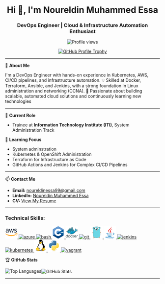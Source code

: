 <h1 align="center">Hi 👋, I'm Noureldin Muhammed Essa</h1>
<h3 align="center">DevOps Engineer | Cloud & Infrastructure Automation Enthusiast</h3>

<p align="center">
  <img src="https://komarev.com/ghpvc/?username=noureldin10&label=Profile%20views&color=0e75b6&style=flat" alt="Profile views" />
</p>

<p align="center">
  <a href="https://github-profile-trophy.vercel.app/?username=noureldin10">
    <img src="https://github-profile-trophy.vercel.app/?username=noureldin10" alt="GitHub Profile Trophy" />
  </a>
</p>

---

🌟 **About Me**

I'm a DevOps Engineer with hands-on experience in Kubernetes, AWS, CI/CD pipelines, and infrastructure automation. 💡 Skilled at Docker, Terraform, Ansible, and Jenkins, with a strong foundation in Linux administration and networking (CCNA). 🎯 Passionate about building scalable, automated cloud solutions and continuously learning new technologies

---

🔭 **Current Role**
- Trainee at **Information Technology Institute (ITI)**, System Administration Track

🌱 **Learning Focus**
- System adminstration
- Kubernetes & OpenShift Administration
- Terraform for Infrastructure as Code
- GitHub Actions and Jenkins for Complex CI/CD Pipelines

---

📫 **Contact Me**

- **Email:** noureldinessa99@gmail.com
- **LinkedIn:** [Noureldin Muhammed Essa](https://www.linkedin.com/in/noureldin-mohamed-/) 
- **CV:** [View My Resume](https://drive.google.com/file/d/1rmPUR6MJXYpSfN2Epse6UFWXJ2QZXosH/view?usp=sharing)

---

<h3 align="left">Technical Skills:</h3>
<p align="left"> <a href="https://aws.amazon.com" target="_blank" rel="noreferrer"> <img src="https://raw.githubusercontent.com/devicons/devicon/master/icons/amazonwebservices/amazonwebservices-original-wordmark.svg" alt="aws" width="40" height="40"/> </a> <a href="https://azure.microsoft.com/en-in/" target="_blank" rel="noreferrer"> <img src="https://www.vectorlogo.zone/logos/microsoft_azure/microsoft_azure-icon.svg" alt="azure" width="40" height="40"/> </a> <a href="https://www.gnu.org/software/bash/" target="_blank" rel="noreferrer"> <img src="https://www.vectorlogo.zone/logos/gnu_bash/gnu_bash-icon.svg" alt="bash" width="40" height="40"/> </a> <a href="https://www.w3schools.com/cpp/" target="_blank" rel="noreferrer"> <img src="https://raw.githubusercontent.com/devicons/devicon/master/icons/cplusplus/cplusplus-original.svg" alt="cplusplus" width="40" height="40"/> </a> <a href="https://www.docker.com/" target="_blank" rel="noreferrer"> <img src="https://raw.githubusercontent.com/devicons/devicon/master/icons/docker/docker-original-wordmark.svg" alt="docker" width="40" height="40"/> </a> <a href="https://git-scm.com/" target="_blank" rel="noreferrer"> <img src="https://www.vectorlogo.zone/logos/git-scm/git-scm-icon.svg" alt="git" width="40" height="40"/> </a> <a href="https://golang.org" target="_blank" rel="noreferrer"> <img src="https://raw.githubusercontent.com/devicons/devicon/master/icons/go/go-original.svg" alt="go" width="40" height="40"/> </a> <a href="https://www.java.com" target="_blank" rel="noreferrer"> <img src="https://raw.githubusercontent.com/devicons/devicon/master/icons/java/java-original.svg" alt="java" width="40" height="40"/> </a> <a href="https://www.jenkins.io" target="_blank" rel="noreferrer"> <img src="https://www.vectorlogo.zone/logos/jenkins/jenkins-icon.svg" alt="jenkins" width="40" height="40"/> </a> <a href="https://kubernetes.io" target="_blank" rel="noreferrer"> <img src="https://www.vectorlogo.zone/logos/kubernetes/kubernetes-icon.svg" alt="kubernetes" width="40" height="40"/> </a> <a href="https://www.linux.org/" target="_blank" rel="noreferrer"> <img src="https://raw.githubusercontent.com/devicons/devicon/master/icons/linux/linux-original.svg" alt="linux" width="40" height="40"/> </a> <a href="https://www.python.org" target="_blank" rel="noreferrer"> <img src="https://raw.githubusercontent.com/devicons/devicon/master/icons/python/python-original.svg" alt="python" width="40" height="40"/> </a> <a href="https://www.vagrantup.com/" target="_blank" rel="noreferrer"> <img src="https://www.vectorlogo.zone/logos/vagrantup/vagrantup-icon.svg" alt="vagrant" width="40" height="40"/> </a> </p>

🏆 **GitHub Stats**

<p>
  <img align="left" src="https://github-readme-stats.vercel.app/api/top-langs?username=noureldin10&show_icons=true&locale=en&layout=compact" alt="Top Languages" />
</p>
<p>
  <img align="center" src="https://github-readme-stats.vercel.app/api?username=noureldin10&show_icons=true&locale=en" alt="GitHub Stats" />
</p>

---

<!-- Add certifications, major projects, or achievements here if available.
## 📜 Certifications
- AWS Certified Solutions Architect – Associate
- Certified Kubernetes Administrator (CKA)
-->

<!--
## 🚀 Projects
- [Project Name](Project Link): Brief description
-->
